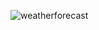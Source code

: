 ![weatherforecast](https://github.com/user-attachments/assets/d17586ff-4dbf-4253-86a8-d57d5e0dfff6)
